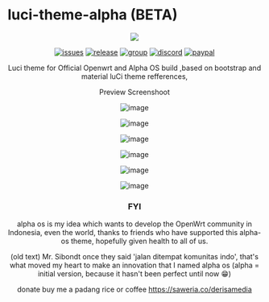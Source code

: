 [issues]: https://github.com/derisamedia/luci-theme-alpha/issues
[issues-badge]: https://img.shields.io/badge/Issues-welcome-brightgreen.svg?style=flat-square
[release]: https://github.com/derisamedia/luci-theme-alpha/releases
[release-badge]: https://img.shields.io/badge/download-check_releases-blue
[group]: https://facebook.com/groups/indowrt
[group-badge]: https://img.shields.io/badge/visit_Facebook-Comunity-cyan
[discord]: https://discord.gg/gdZwmDQGUm
[discord-badge]: https://img.shields.io/badge/visit_Discord-Comunity-blue
[paypal]: https://www.paypal.com/paypalme/derisamedia
[paypal-badge]: https://img.shields.io/badge/Donate_Paypal-me-blue






# luci-theme-alpha (BETA)
<div align="center">
<img src="https://raw.githubusercontent.com/derisamedia/luci-theme-alpha/master/luasrc/brand.png">

[![issues][issues-badge]][issues]
[![release][release-badge]][release]
[![group][group-badge]][group]
[![discord][discord-badge]][discord]
[![paypal][paypal-badge]][paypal]


Luci theme for Official Openwrt and Alpha OS build ,based on bootstrap and material luCi theme refferences,
<summary>Preview Screenshoot</summary>
<p>
  
![image](https://raw.githubusercontent.com/derisamedia/luci-theme-alpha/master/ss1.png)
  
![image](https://raw.githubusercontent.com/derisamedia/luci-theme-alpha/master/ss2.png)

![image](https://raw.githubusercontent.com/derisamedia/luci-theme-alpha/master/ss3.png)

![image](https://raw.githubusercontent.com/derisamedia/luci-theme-alpha/master/mobileview1.png)

![image](https://raw.githubusercontent.com/derisamedia/luci-theme-alpha/master/mobileview2.png)

![image](https://raw.githubusercontent.com/derisamedia/luci-theme-alpha/master/mobileview3.png)

</p>

### FYI

alpha os is my idea which wants to develop the OpenWrt community in Indonesia, even the world, thanks to friends who have supported this alpha-os theme, hopefully given health to all of us.


(old text) Mr. Sibondt once they said 'jalan ditempat komunitas indo', that's what moved my heart to make an innovation that I named alpha os (alpha = initial version, because it hasn't been perfect until now 😁)

donate
buy me a padang rice or coffee
https://saweria.co/derisamedia
